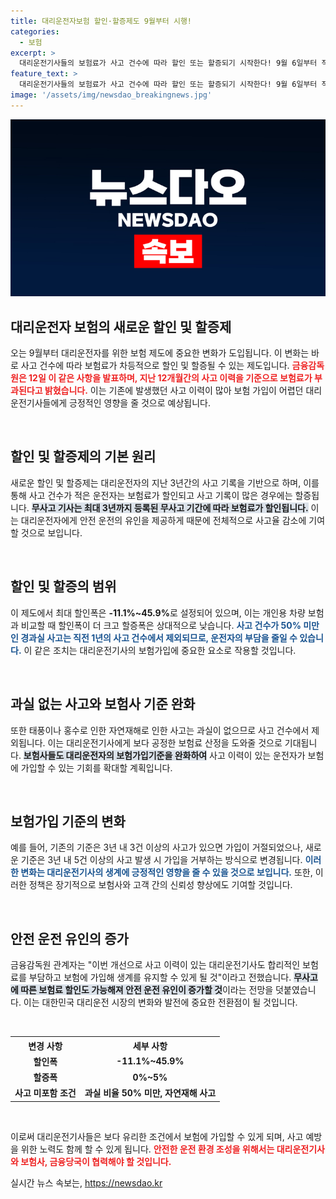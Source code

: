 ```yaml
---
title: 대리운전자보험 할인·할증제도 9월부터 시행!
categories:
  - 보험
excerpt: >
  대리운전기사들의 보험료가 사고 건수에 따라 할인 또는 할증되기 시작한다! 9월 6일부터 적용되는 이 제도는 무사고 기사가 유리하며, 사고 이력이 있는 기사에게도 가입 기회를 늘려줄 전망이다. 새 시스템이 사고를 줄일 수 있을지 주목된다!
feature_text: >
  대리운전기사들의 보험료가 사고 건수에 따라 할인 또는 할증되기 시작한다! 9월 6일부터 적용되는 이 제도는 무사고 기사가 유리하며, 사고 이력이 있는 기사에게도 가입 기회를 늘려줄 전망이다. 새 시스템이 사고를 줄일 수 있을지 주목된다!
image: '/assets/img/newsdao_breakingnews.jpg'
---
```


<p><img src="/assets/img/newsdao_breakingnews.jpg" alt="koreaapp 속보" /></p>

<h2 data-ke-size="size26">대리운전자 보험의 새로운 할인 및 할증제</h2>

<p data-ke-size="size16">오는 9월부터 대리운전자를 위한 보험 제도에 중요한 변화가 도입됩니다. 이 변화는 바로 사고 건수에 따라 보험료가 차등적으로 할인 및 할증될 수 있는 제도입니다. <b><span style="color: #ee2323;">금융감독원은 12일 이 같은 사항을 발표하며, 지난 12개월간의 사고 이력을 기준으로 보험료가 부과된다고 밝혔습니다.</span></b> 이는 기존에 발생했던 사고 이력이 많아 보험 가입이 어렵던 대리운전기사들에게 긍정적인 영향을 줄 것으로 예상됩니다.</p>

<p data-ke-size="size16">&nbsp;</p>

<h2 data-ke-size="size26">할인 및 할증제의 기본 원리</h2>

<p data-ke-size="size16">새로운 할인 및 할증제는 대리운전자의 지난 3년간의 사고 기록을 기반으로 하며, 이를 통해 사고 건수가 적은 운전자는 보험료가 할인되고 사고 기록이 많은 경우에는 할증됩니다. <b><span style="background-color: #21538527;">무사고 기사는 최대 3년까지 등록된 무사고 기간에 따라 보험료가 할인됩니다.</span></b> 이는 대리운전자에게 안전 운전의 유인을 제공하게 때문에 전체적으로 사고율 감소에 기여할 것으로 보입니다.</p>

<p data-ke-size="size16">&nbsp;</p>

<h2 data-ke-size="size26">할인 및 할증의 범위</h2>

<p data-ke-size="size16">이 제도에서 최대 할인폭은 <b>-11.1%~45.9%</b>로 설정되어 있으며, 이는 개인용 차량 보험과 비교할 때 할인폭이 더 크고 할증폭은 상대적으로 낮습니다. <b><span style="color: #1a5490;">사고 건수가 50% 미만인 경과실 사고는 직전 1년의 사고 건수에서 제외되므로, 운전자의 부담을 줄일 수 있습니다.</span></b> 이 같은 조치는 대리운전기사의 보험가입에 중요한 요소로 작용할 것입니다.</p>

<p data-ke-size="size16">&nbsp;</p>

<h2 data-ke-size="size26">과실 없는 사고와 보험사 기준 완화</h2>

<p data-ke-size="size16">또한 태풍이나 홍수로 인한 자연재해로 인한 사고는 과실이 없으므로 사고 건수에서 제외됩니다. 이는 대리운전기사에게 보다 공정한 보험료 산정을 도와줄 것으로 기대됩니다. <b><span style="background-color: #21538527;">보험사들도 대리운전자의 보험가입기준을 완화하여</span></b> 사고 이력이 있는 운전자가 보험에 가입할 수 있는 기회를 확대할 계획입니다.</p>

<p data-ke-size="size16">&nbsp;</p>

<h2 data-ke-size="size26">보험가입 기준의 변화</h2>

<p data-ke-size="size16">예를 들어, 기존의 기준은 3년 내 3건 이상의 사고가 있으면 가입이 거절되었으나, 새로운 기준은 3년 내 5건 이상의 사고 발생 시 가입을 거부하는 방식으로 변경됩니다. <b><span style="color: #1a5490;">이러한 변화는 대리운전기사의 생계에 긍정적인 영향을 줄 수 있을 것으로 보입니다.</span></b> 또한, 이러한 정책은 장기적으로 보험사와 고객 간의 신뢰성 향상에도 기여할 것입니다.</p>

<p data-ke-size="size16">&nbsp;</p>

<h2 data-ke-size="size26">안전 운전 유인의 증가</h2>

<p data-ke-size="size16">금융감독원 관계자는 "이번 개선으로 사고 이력이 있는 대리운전기사도 합리적인 보험료를 부담하고 보험에 가입해 생계를 유지할 수 있게 될 것"이라고 전했습니다. <b><span style="background-color: #21538527;">무사고에 따른 보험료 할인도 가능해져 안전 운전 유인이 증가할 것</span></b>이라는 전망을 덧붙였습니다. 이는 대한민국 대리운전 시장의 변화와 발전에 중요한 전환점이 될 것입니다.</p>

<p data-ke-size="size16">&nbsp;</p>

<table>
  <tr>
    <th style="text-align: center; height: 17px;"><b>변경 사항</b></th>
    <th style="text-align: center; height: 17px;"><b>세부 사항</b></th>
  </tr>
  <tr>
    <td style="text-align: center; height: 17px;"><b>할인폭</b></td>
    <td style="text-align: center; height: 17px;"><b>-11.1%~45.9%</b></td>
  </tr>
  <tr>
    <td style="text-align: center; height: 17px;"><b>할증폭</b></td>
    <td style="text-align: center; height: 17px;"><b>0%~5%</b></td>
  </tr>
  <tr>
    <td style="text-align: center; height: 17px;"><b>사고 미포함 조건</b></td>
    <td style="text-align: center; height: 17px;"><b>과실 비율 50% 미만, 자연재해 사고</b></td>
  </tr>
</table>

<p data-ke-size="size16">&nbsp;</p>

<p data-ke-size="size16">이로써 대리운전기사들은 보다 유리한 조건에서 보험에 가입할 수 있게 되며, 사고 예방을 위한 노력도 함께 할 수 있게 됩니다. <b><span style="color: #ee2323;">안전한 운전 환경 조성을 위해서는 대리운전기사와 보험사, 금융당국이 협력해야 할 것입니다.</span></b></p>
실시간 뉴스 속보는, <a href="https://newsdao.kr" rel="dofollow">https://newsdao.kr</a>


